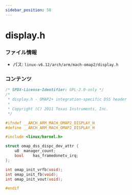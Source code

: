 ```yaml
---
sidebar_position: 58
---
```

# display.h

### ファイル情報

- パス: `linux-v6.12/arch/arm/mach-omap2/display.h`

### コンテンツ

```h
/* SPDX-License-Identifier: GPL-2.0-only */
/*
 * display.h - OMAP2+ integration-specific DSS header
 *
 * Copyright (C) 2011 Texas Instruments, Inc.
 */

#ifndef __ARCH_ARM_MACH_OMAP2_DISPLAY_H
#define __ARCH_ARM_MACH_OMAP2_DISPLAY_H

#include <linux/kernel.h>

struct omap_dss_dispc_dev_attr {
	u8	manager_count;
	bool	has_framedonetv_irq;
};

int omap_init_vrfb(void);
int omap_init_fb(void);
int omap_init_vout(void);

#endif

```
